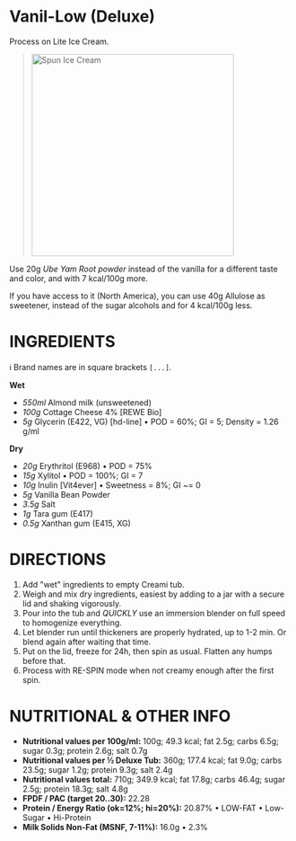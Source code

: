 # Vanil-Low (Deluxe)

Process on Lite Ice Cream.

> <img width=360 alt="Spun Ice Cream" src="" />

Use 20g *Ube Yam Root powder* instead of the vanilla
for a different taste and color, and with 7 kcal/100g more.

If you have access to it (North America), you can use 40g Allulose as sweetener,
instead of the sugar alcohols and for 4 kcal/100g less.

# INGREDIENTS

ℹ️ Brand names are in square brackets `[...]`.

**Wet**

  - _550ml_ Almond milk (unsweetened)
  - _100g_ Cottage Cheese 4% [REWE Bio]
  - _5g_ Glycerin (E422, VG) [hd-line] • POD = 60%; GI = 5; Density = 1.26 g/ml

**Dry**

  - _20g_ Erythritol (E968) • POD = 75%
  - _15g_ Xylitol • POD = 100%; GI = 7
  - _10g_ Inulin [Vit4ever] • Sweetness = 8%; GI ~= 0
  - _5g_ Vanilla Bean Powder 
  - _3.5g_ Salt
  - _1g_ Tara gum (E417)
  - _0.5g_ Xanthan gum (E415, XG)

# DIRECTIONS

 1. Add "wet" ingredients to empty Creami tub.
 1. Weigh and mix dry ingredients, easiest by adding to a jar with a secure lid and shaking vigorously.
 1. Pour into the tub and *QUICKLY* use an immersion blender on full speed to homogenize everything.
 1. Let blender run until thickeners are properly hydrated, up to 1-2 min. Or blend again after waiting that time.
 1. Put on the lid, freeze for 24h, then spin as usual. Flatten any humps before that.
 1. Process with RE-SPIN mode when not creamy enough after the first spin.

# NUTRITIONAL & OTHER INFO
- **Nutritional values per 100g/ml:** 100g; 49.3 kcal; fat 2.5g; carbs 6.5g; sugar 0.3g; protein 2.6g; salt 0.7g
- **Nutritional values per ½ Deluxe Tub:** 360g; 177.4 kcal; fat 9.0g; carbs 23.5g; sugar 1.2g; protein 9.3g; salt 2.4g
- **Nutritional values total:** 710g; 349.9 kcal; fat 17.8g; carbs 46.4g; sugar 2.5g; protein 18.3g; salt 4.8g
- **FPDF / PAC (target 20..30):** 22.28
- **Protein / Energy Ratio (ok=12%; hi=20%):** 20.87% • LOW-FAT • Low-Sugar • Hi-Protein
- **Milk Solids Non-Fat (MSNF, 7-11%):** 16.0g • 2.3%
